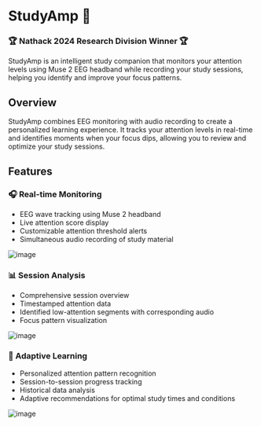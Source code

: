 # StudyAmp 🧠

### 🏆 Nathack 2024 Research Division Winner 🏆

StudyAmp is an intelligent study companion that monitors your attention levels using Muse 2 EEG headband while recording your study sessions, helping you identify and improve your focus patterns.

## Overview

StudyAmp combines EEG monitoring with audio recording to create a personalized learning experience. It tracks your attention levels in real-time and identifies moments when your focus dips, allowing you to review and optimize your study sessions.

## Features

### 🎧 Real-time Monitoring
- EEG wave tracking using Muse 2 headband
- Live attention score display
- Customizable attention threshold alerts
- Simultaneous audio recording of study material
  
![image](https://github.com/user-attachments/assets/e4b78b8d-0a3e-4110-8f30-b7cca5b8e3e0)

### 📊 Session Analysis
- Comprehensive session overview
- Timestamped attention data
- Identified low-attention segments with corresponding audio
- Focus pattern visualization

![image](https://github.com/user-attachments/assets/9c1f92b8-fe42-41a4-8844-deafa4dc2d3d)

### 🤖 Adaptive Learning
- Personalized attention pattern recognition
- Session-to-session progress tracking
- Historical data analysis
- Adaptive recommendations for optimal study times and conditions

![image](https://github.com/user-attachments/assets/92c283ed-a551-44bd-a78a-b85bd8d9f3c9)
